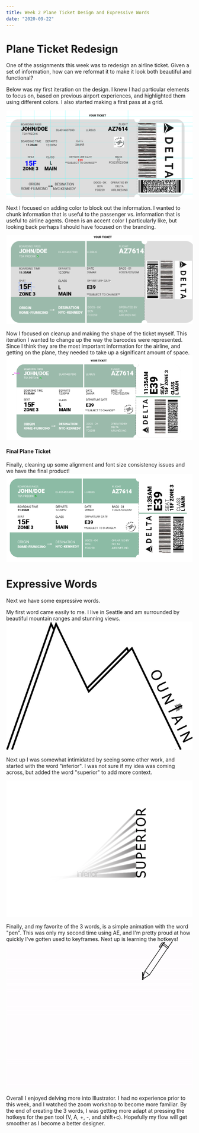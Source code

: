```yaml
---
title: Week 2 Plane Ticket Design and Expressive Words
date: "2020-09-22"
---
```


# Plane Ticket Redesign

One of the assignments this week was to redesign an airline ticket. Given a set of information, how can we reformat it to make it look both beautiful and functional?

Below was my first iteration on the design. I knew I had particular elements to focus on, based on previous airport experiences, and highlighted them using different colors. I also started making a first pass at a grid.

![iteration1](./plane-ticket/iteration1.png)

Next I focused on adding color to block out the information. I wanted to chunk information that is useful to the passenger vs. information that is useful to airline agents. Green is an accent color I particularly like, but looking back perhaps I should have focused on the branding.

![iteration2](./plane-ticket/iteration2.png)

Now I focused on cleanup and making the shape of the ticket myself. This iteration I wanted to change up the way the barcodes were represented. Since I think they are the most important information for the airline, and getting on the plane, they needed to take up a significant amount of space.
![iteration3](./plane-ticket/iteration3.png)

#### Final Plane Ticket
Finally, cleaning up some alignment and font size consistency issues and we have the final product!
![final](./plane-ticket/final_plane_ticket-01.png)

# Expressive Words

Next we have some expressive words. 

My first word came easily to me. I live in Seattle and am surrounded by beautiful mountain ranges and stunning views. 
![mountain](./words/mountain.png)


Next up I was somewhat intimidated by seeing some other work, and started with the word "inferior". I was not sure if my idea was coming across, but added the word "superior" to add more context.

![inferior](./words/inferior-03.png)

Finally, and my favorite of the 3 words, is a simple animation with the word "pen". This was only my second time using AE, and I'm pretty proud at how quickly I've gotten used to keyframes. Next up is learning the hotkeys!
![pen](./words/pen.gif)

Overall I enjoyed delving more into Illustrator. I had no experience prior to this week, and I watched the zoom workshop to become more familiar. By the end of creating the 3 words, I was getting more adapt at pressing the hotkeys for the pen tool (V, A, +, -, and shift+c). Hopefully my flow will get smoother as I become a better designer.